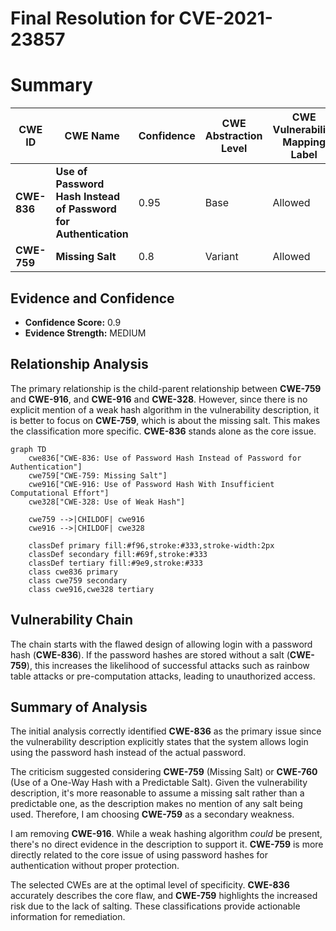 # Final Resolution for CVE-2021-23857

# Summary
| CWE ID | CWE Name | Confidence | CWE Abstraction Level | CWE Vulnerability Mapping Label | CWE-Vulnerability Mapping Notes |
|---|---|---|---|---|---|
| **CWE-836** | **Use of Password Hash Instead of Password for Authentication** | 0.95 | Base | Allowed | Primary CWE |
| **CWE-759** | **Missing Salt** | 0.8 | Variant | Allowed | Secondary Candidate |

## Evidence and Confidence

*   **Confidence Score:** 0.9
*   **Evidence Strength:** MEDIUM

## Relationship Analysis
The primary relationship is the child-parent relationship between **CWE-759** and **CWE-916**, and **CWE-916** and **CWE-328**. However, since there is no explicit mention of a weak hash algorithm in the vulnerability description, it is better to focus on **CWE-759**, which is about the missing salt. This makes the classification more specific. **CWE-836** stands alone as the core issue.

```mermaid
graph TD
    cwe836["CWE-836: Use of Password Hash Instead of Password for Authentication"]
    cwe759["CWE-759: Missing Salt"]
    cwe916["CWE-916: Use of Password Hash With Insufficient Computational Effort"]
    cwe328["CWE-328: Use of Weak Hash"]

    cwe759 -->|CHILDOF| cwe916
    cwe916 -->|CHILDOF| cwe328

    classDef primary fill:#f96,stroke:#333,stroke-width:2px
    classDef secondary fill:#69f,stroke:#333
    classDef tertiary fill:#9e9,stroke:#333
    class cwe836 primary
    class cwe759 secondary
    class cwe916,cwe328 tertiary
```

## Vulnerability Chain
The chain starts with the flawed design of allowing login with a password hash (**CWE-836**). If the password hashes are stored without a salt (**CWE-759**), this increases the likelihood of successful attacks such as rainbow table attacks or pre-computation attacks, leading to unauthorized access.

## Summary of Analysis
The initial analysis correctly identified **CWE-836** as the primary issue since the vulnerability description explicitly states that the system allows login using the password hash instead of the actual password.

The criticism suggested considering **CWE-759** (Missing Salt) or **CWE-760** (Use of a One-Way Hash with a Predictable Salt). Given the vulnerability description, it's more reasonable to assume a missing salt rather than a predictable one, as the description makes no mention of any salt being used. Therefore, I am choosing **CWE-759** as a secondary weakness.

I am removing **CWE-916**. While a weak hashing algorithm *could* be present, there's no direct evidence in the description to support it. **CWE-759** is more directly related to the core issue of using password hashes for authentication without proper protection.

The selected CWEs are at the optimal level of specificity. **CWE-836** accurately describes the core flaw, and **CWE-759** highlights the increased risk due to the lack of salting. These classifications provide actionable information for remediation.